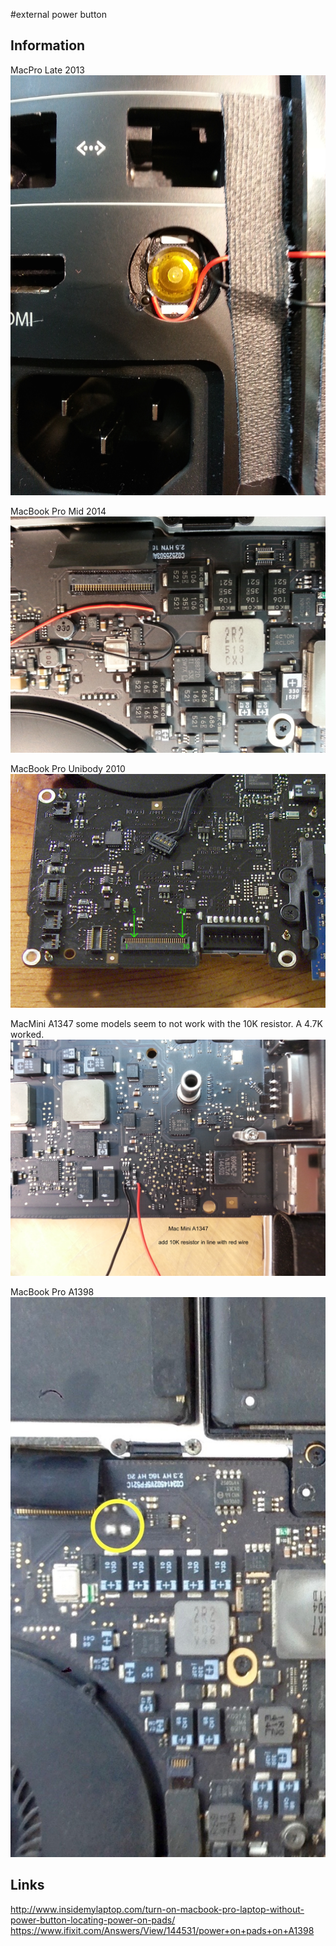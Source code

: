 #external power button

## Information
MacPro Late 2013
![](https://raw.githubusercontent.com/antimodular/external-power-button/master/power_button_macpro_late2013_b.jpg)

MacBook Pro Mid 2014
![](https://raw.githubusercontent.com/antimodular/external-power-button/master/power_button_macbookpro_mid2014.jpeg)

MacBook Pro Unibody 2010
![](https://raw.githubusercontent.com/antimodular/external-power-button/master/power_button_macbookpro_unibody_2010.jpeg)

MacMini A1347
some models seem to not work with the 10K resistor. A 4.7K worked.
![](https://github.com/antimodular/external-power-button/blob/master/mac_mini_A1347.jpg)

MacBook Pro A1398
![](https://github.com/antimodular/external-power-button/blob/master/MBP_A1398.jpeg)

## Links
<http://www.insidemylaptop.com/turn-on-macbook-pro-laptop-without-power-button-locating-power-on-pads/>
<https://www.ifixit.com/Answers/View/144531/power+on+pads+on+A1398>